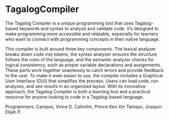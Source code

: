 # TagalogCompiler
The Tagalog Compiler is a unique programming tool that uses Tagalog-based keywords and syntax to analyze and validate code. It’s designed to make programming more accessible and relatable, especially for learners who want to connect with programming concepts in their native language.

This compiler is built around three key components. The lexical analyzer breaks down code into tokens, the syntax analyzer ensures the structure follows the rules of the language, and the semantic analyzer checks for logical consistency, such as proper variable declarations and assignments. These parts work together seamlessly to catch errors and provide feedback to the user. To make it even easier to use, the compiler includes a Graphical User Interface (GUI) that simplifies the process. Users can load code, run analyses, and see results in an organized layout. With its innovative approach, the Tagalog Compiler is both a learning tool and a practical resource for anyone looking to code in a Tagalog-based language.

Programmers:
Campos, Vince D.
Calimlim, Prince Ken Xin
Tamayo, Joaquin Elijah P.
